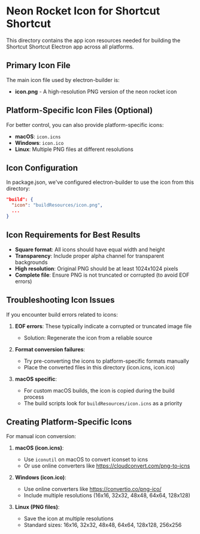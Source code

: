# Neon Rocket Icon for Shortcut Shortcut

This directory contains the app icon resources needed for building the Shortcut Shortcut Electron app across all platforms.

## Primary Icon File

The main icon file used by electron-builder is:
- **icon.png** - A high-resolution PNG version of the neon rocket icon

## Platform-Specific Icon Files (Optional)

For better control, you can also provide platform-specific icons:
- **macOS**: `icon.icns` 
- **Windows**: `icon.ico` 
- **Linux**: Multiple PNG files at different resolutions

## Icon Configuration

In package.json, we've configured electron-builder to use the icon from this directory:
```json
"build": {
  "icon": "buildResources/icon.png",
  ...
}
```

## Icon Requirements for Best Results

- **Square format**: All icons should have equal width and height
- **Transparency**: Include proper alpha channel for transparent backgrounds
- **High resolution**: Original PNG should be at least 1024x1024 pixels
- **Complete file**: Ensure PNG is not truncated or corrupted (to avoid EOF errors)

## Troubleshooting Icon Issues

If you encounter build errors related to icons:

1. **EOF errors**: These typically indicate a corrupted or truncated image file
   - Solution: Regenerate the icon from a reliable source

2. **Format conversion failures**:
   - Try pre-converting the icons to platform-specific formats manually
   - Place the converted files in this directory (icon.icns, icon.ico)

3. **macOS specific**:
   - For custom macOS builds, the icon is copied during the build process
   - The build scripts look for `buildResources/icon.icns` as a priority

## Creating Platform-Specific Icons

For manual icon conversion:

1. **macOS (icon.icns)**:
   - Use `iconutil` on macOS to convert iconset to icns
   - Or use online converters like https://cloudconvert.com/png-to-icns

2. **Windows (icon.ico)**:
   - Use online converters like https://convertio.co/png-ico/
   - Include multiple resolutions (16x16, 32x32, 48x48, 64x64, 128x128)

3. **Linux (PNG files)**:
   - Save the icon at multiple resolutions
   - Standard sizes: 16x16, 32x32, 48x48, 64x64, 128x128, 256x256

